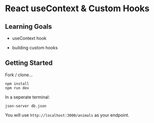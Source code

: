 # React useContext & Custom Hooks

## Learning Goals

- useContext hook

- building custom hooks

## Getting Started

Fork / clone...

```
npm install
npm run dev
```

In a seperate terminal:

```
json-server db.json
```

You will use `http://localhost:3000/animals` as your endpoint.
